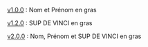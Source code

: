 [v1.0.0](https://github.com/Deezay10/Fusion_Branches/tree/v1.0.0) : Nom et Prénom en gras

[v1.2.0](https://github.com/Deezay10/Fusion_Branches/tree/v1.2.0) : SUP DE VINCI en gras

[v2.0.0](https://github.com/Deezay10/Fusion_Branches/tree/v2.0.0) : Nom, Prénom et SUP DE VINCI en gras
